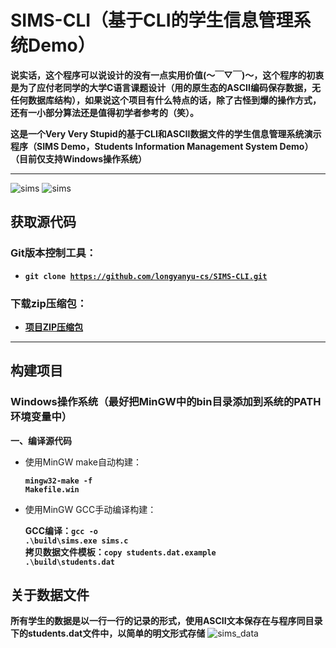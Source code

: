 # SIMS-CLI（基于CLI的学生信息管理系统Demo）

**说实话，这个程序可以说设计的没有一点实用价值(～￣▽￣)～，这个程序的初衷是为了应付老同学的大学C语言课题设计（用的原生态的ASCII编码保存数据，无任何数据库结构），如果说这个项目有什么特点的话，除了古怪到爆的操作方式，还有一小部分算法还是值得初学者参考的（笑）。**

**这是一个Very Very Stupid的基于CLI和ASCII数据文件的学生信息管理系统演示程序（SIMS Demo，Students Information Management System Demo）（目前仅支持Windows操作系统）**

---
![sims](https://github.com/longyanyu-cs/SIMS-CLI/raw/master/screenshots/sims.png)
![sims](https://github.com/longyanyu-cs/SIMS-CLI/raw/master/screenshots/help.png)
## 获取源代码
### Git版本控制工具：
* **<code>git clone https://github.com/longyanyu-cs/SIMS-CLI.git</code>**

### 下载zip压缩包：
* **<a href="https://github.com/longyanyu-cs/SIMS-CLI/archive/master.zip">项目ZIP压缩包</a>**

---

## 构建项目
### Windows操作系统（最好把MinGW中的bin目录添加到系统的PATH环境变量中）
**一、编译源代码**
* 使用MinGW make自动构建：
  **<p><code>mingw32-make -f Makefile.win</code></p>**
* 使用MinGW GCC手动编译构建：
  **<p>GCC编译：<code>gcc -o .\build\sims.exe sims.c</code><br/>**
  **拷贝数据文件模板：<code>copy students.dat.example .\build\students.dat</code></p>**

## 关于数据文件
**所有学生的数据是以一行一行的记录的形式，使用ASCII文本保存在与程序同目录下的students.dat文件中，以简单的明文形式存储**
![sims_data](https://github.com/longyanyu-cs/SIMS-CLI/raw/master/screenshots/students_data.png)
